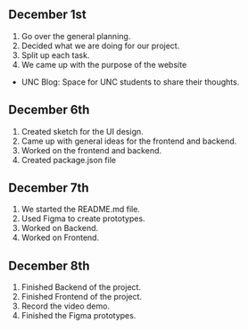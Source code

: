 ## December 1st
1. Go over the general planning.
2. Decided what we are doing for our project.
3. Split up each task.
4. We came up with the purpose of the website
- UNC Blog: Space for UNC students to share their thoughts.

## December 6th
1. Created sketch for the UI design.
2. Came up with general ideas for the frontend and backend.
3. Worked on the frontend and backend.
4. Created package.json file

## December 7th
1. We started the README.md file.
2. Used Figma to create prototypes.
3. Worked on Backend.
4. Worked on Frontend. 

## December 8th
1. Finished Backend of the project.
2. Finished Frontend of the project.
3. Record the video demo.
4. Finished the Figma prototypes.
